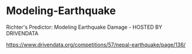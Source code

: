 # Modeling-Earthquake
Richter's Predictor: Modeling Earthquake Damage - HOSTED BY DRIVENDATA

<https://www.drivendata.org/competitions/57/nepal-earthquake/page/136/>
